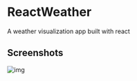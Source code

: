 # ReactWeather
A weather visualization app built with react

## Screenshots

![img](https://i.imgur.com/sqVW7sD.png)
